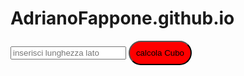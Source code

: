 # AdrianoFappone.github.io
<!DOCTYPE html>
<html lang="en">
<head>
    <meta charset="UTF-8">
    <meta http-equiv="X-UA-Compatible" content="IE=edge">
    <meta name="viewport" content="width=device-width, initial-scale=1.0">
    <title>Document</title>
</head>
<body>
    <input placeholder="inserisci lunghezza lato">
    <button style="padding: 10px; border-radius: 26px; background-color: red; color: black; cursor: pointer;">calcola Cubo</button>
    <h1 style="display: block;"></h1>
    <script>
        let bottone=document.querySelector('button')
        let lato=document.querySelector('input')
        let h1=document.querySelector('h1')
        bottone.onclick=function(){
            let valori=[]
            for(let i=0; i<lato.value; i++){
            if(lato.value%i==0){
                valori.push(i)
            }
            }
            if(valori.join("")!=1){
                h1.innerHTML=`i valori sono=${valori.join(", ")}`
            }
            else{
                h1.innerHTML=`è un numero primo`
            }
        }

    </script>
</body>
</html>
